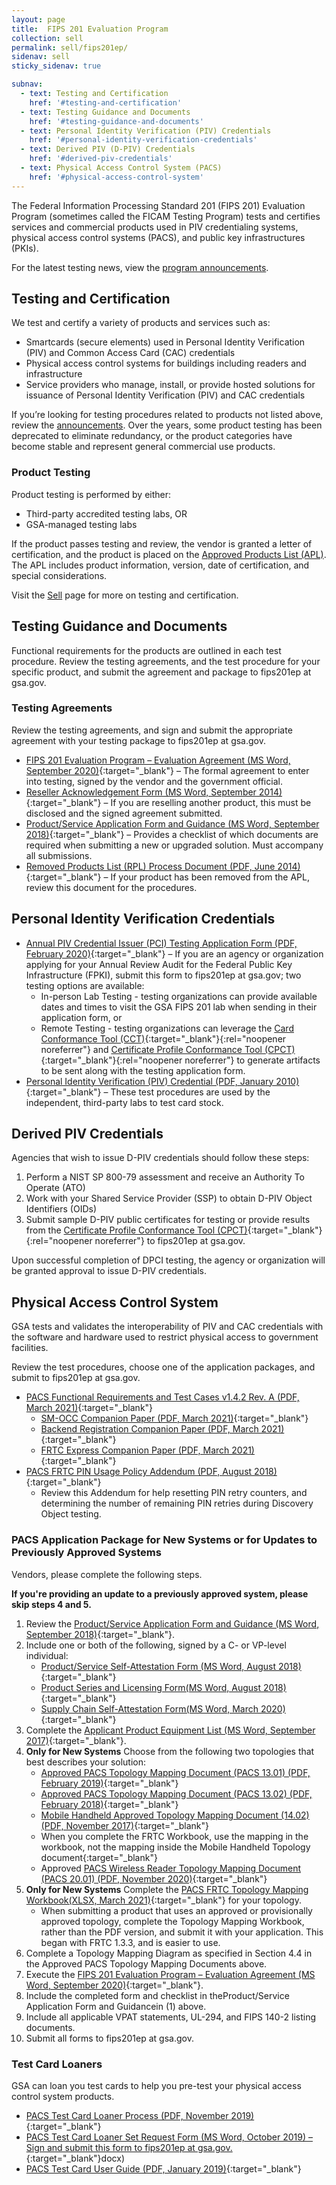 ```yaml
---
layout: page
title:  FIPS 201 Evaluation Program
collection: sell
permalink: sell/fips201ep/
sidenav: sell
sticky_sidenav: true

subnav:
  - text: Testing and Certification
    href: '#testing-and-certification'
  - text: Testing Guidance and Documents
    href: '#testing-guidance-and-documents'
  - text: Personal Identity Verification (PIV) Credentials
    href: '#personal-identity-verification-credentials'
  - text: Derived PIV (D-PIV) Credentials
    href: '#derived-piv-credentials'
  - text: Physical Access Control System (PACS)
    href: '#physical-access-control-system'
---
```


The Federal Information Processing Standard 201 (FIPS 201) Evaluation Program (sometimes called the FICAM Testing Program) tests and certifies services and commercial products used in PIV credentialing systems, physical access control systems (PACS), and public key infrastructures (PKIs).

For the latest testing news, view the [program announcements](../fipsannouncements/).

## Testing and Certification

We test and certify a variety of products and services such as:

- Smartcards (secure elements) used in Personal Identity Verification (PIV) and Common Access Card (CAC) credentials
- Physical access control systems for buildings including readers and infrastructure
- Service providers who manage, install, or provide hosted solutions for issuance of Personal Identity Verification (PIV) and CAC credentials

If you’re looking for testing procedures related to products not listed above, review the [announcements](../fipsannouncements/). Over the years, some product testing has been deprecated to eliminate redundancy, or the product categories have become stable and represent general commercial use products.

### Product Testing

Product testing is performed by either:

- Third-party accredited testing labs, OR
- GSA-managed testing labs

If the product passes testing and review, the vendor is granted a letter of certification, and the product is placed on the [Approved Products List (APL)](../../buy#products/). The APL includes product information, version, date of certification, and special considerations.

Visit the [Sell](../) page for more on testing and certification.

## Testing Guidance and Documents

Functional requirements for the products are outlined in each test procedure. Review the testing agreements, and the test procedure for your specific product, and submit the agreement and package to fips201ep at gsa.gov.

### Testing Agreements

Review the testing agreements, and sign and submit the appropriate agreement with your testing package to fips201ep at gsa.gov.

- [FIPS 201 Evaluation Program – Evaluation Agreement (MS Word, September 2020)](../../docs/fips201ep-agreement.docx){:target="_blank"} – The formal agreement to enter into testing, signed by the vendor and the government official.
- [Reseller Acknowledgement Form (MS Word, September 2014)](../../docs/fips201ep-resellerform.docx){:target="_blank"} – If you are reselling another product, this must be disclosed and the signed agreement submitted.
- [Product/Service Application Form and Guidance (MS Word, September 2018)](../../docs/fips201ep-applicationform.docx){:target="_blank"} – Provides a checklist of which documents are required when submitting a new or upgraded solution. Must accompany all submissions.
- [Removed Products List (RPL) Process Document (PDF, June 2014)](../../docs/fips201ep-rplprocess.pdf){:target="_blank"} – If your product has been removed from the APL, review this document for the procedures.

## Personal Identity Verification Credentials

- [Annual PIV Credential Issuer (PCI) Testing Application Form (PDF, February 2020)](../../docs/fips201ep-pcitestform.pdf){:target="_blank"} – If you are an agency or organization applying for your Annual Review Audit for the Federal Public Key Infrastructure (FPKI), submit this form to fips201ep at gsa.gov; two testing options are available:
  - In-person Lab Testing - testing organizations can provide available dates and times to visit the GSA FIPS 201 lab when sending in their application form, or
  - Remote Testing - testing organizations can leverage the [Card Conformance Tool (CCT)](https://playbooks.idmanagement.gov/fpki/tools/cct/){:target="_blank"}{:rel="noopener noreferrer"} and [Certificate Profile Conformance Tool (CPCT)](https://playbooks.idmanagement.gov/fpki/tools/cpct/){:target="_blank"}{:rel="noopener noreferrer"} to generate artifacts to be sent along with the testing application form.
- [Personal Identity Verification (PIV) Credential (PDF, January 2010)](../../docs/fips201ep-pivtestprocedures.pdf){:target="_blank"} – These test procedures are used by the independent, third-party labs to test card stock.

## Derived PIV Credentials

Agencies that wish to issue D-PIV credentials should follow these steps:
1. Perform a NIST SP 800-79 assessment and receive an Authority To Operate (ATO)
2. Work with your Shared Service Provider (SSP) to obtain D-PIV Object Identifiers (OIDs)
3. Submit sample D-PIV public certificates for testing or provide results from the [Certificate Profile Conformance Tool (CPCT)](https://playbooks.idmanagement.gov/fpki/tools/cpct/){:target="_blank"}{:rel="noopener noreferrer"} to fips201ep at gsa.gov.

Upon successful completion of DPCI testing, the agency or organization will be granted approval to issue D-PIV credentials.

## Physical Access Control System

GSA tests and validates the interoperability of PIV and CAC credentials with the software and hardware used to restrict physical access to government facilities. 

Review the test procedures, choose one of the application packages, and submit to fips201ep at gsa.gov.

- [PACS Functional Requirements and Test Cases v1.4.2 Rev. A (PDF, March 2021)](../../docs/fips201ep-pacsfrtc.pdf){:target="_blank"}
    - [SM-OCC Companion Paper (PDF, March 2021)](../../docs/fips201ep-smocc.pdf){:target="_blank"}
    - [Backend Registration Companion Paper (PDF, March 2021)](../../docs/fips201ep-brcp.pdf){:target="_blank"}
    - [FRTC Express Companion Paper (PDF, March 2021)](../../docs/fips201ep-frtcexpress.pdf){:target="_blank"}
- [PACS FRTC PIN Usage Policy Addendum (PDF, August 2018)](../../docs/fips201ep-pacsfrtcpin.pdf){:target="_blank"}
    - Review this Addendum for help resetting PIN retry counters, and determining the number of remaining PIN retries during Discovery Object testing.

### PACS Application Package for New Systems or for Updates to Previously Approved Systems

Vendors, please complete the following steps. 

**If you're providing an update to a previously approved system, please skip steps 4 and 5.**

1. Review the [Product/Service Application Form and Guidance (MS Word, September 2018)](../../docs/fips201ep-applicationform.docx){:target="_blank"}.
2. Include one or both of the following, signed by a C- or VP-level individual:
    - [Product/Service Self-Attestation Form (MS Word, August 2018)](../../docs/pacsapp-attestationform.docx){:target="_blank"}
    - [Product Series and Licensing Form(MS Word, August 2018)](../../docs/pacsapp-licensingform.docx){:target="_blank"}
    - [Supply Chain Self-Attestation Form(MS Word, March 2020)](../../docs/pacsapp-supplyattestationform.docx){:target="_blank"}
3. Complete the [Applicant Product Equipment List (MS Word, September 2017)](../../docs/pacsapp-equipmentlist.docx){:target="_blank"}.
4. **Only for New Systems** Choose from the following two topologies that best describes your solution:
    - [Approved PACS Topology Mapping Document (PACS 13.01) (PDF, February 2019)](../../docs/pacsapp-pacs1301.pdf){:target="_blank"}
    - [Approved PACS Topology Mapping Document (PACS 13.02) (PDF, February 2018)](../../docs/pacsapp-pacs1302.pdf){:target="_blank"}
    - [Mobile Handheld Approved Topology Mapping Document (14.02) (PDF, November 2017)](../../docs/pacsapp-mobile1402.pdf){:target="_blank"}
    - When you complete the FRTC Workbook, use the mapping in the workbook, not the mapping inside the Mobile Handheld Topology document{:target="_blank"}
    - Approved [PACS Wireless Reader Topology Mapping Document (PACS 20.01) (PDF, November 2020)](../../docs/pacsapp-wireless2001.pdf){:target="_blank"}
5. **Only for New Systems** Complete the [PACS FRTC Topology Mapping Workbook(XLSX, March 2021)](../../docs/pacsapp-frtcworkbook.xlsx){:target="_blank"} for your topology.
    - When submitting a product that uses an approved or provisionally approved topology, complete the Topology Mapping Workbook, rather than the PDF version, and submit it with your application. This began with FRTC 1.3.3, and is easier to use.
6. Complete a Topology Mapping Diagram as specified in Section 4.4 in the Approved PACS Topology Mapping Documents above.
7. Execute the [FIPS 201 Evaluation Program – Evaluation Agreement (MS Word, September 2020)](../../docs/fips201ep-agreement.docx){:target="_blank"}.
8. Include the completed form and checklist in theProduct/Service Application Form and Guidancein (1) above.
9. Include all applicable VPAT statements, UL-294, and FIPS 140-2 listing documents.
10. Submit all forms to fips201ep at gsa.gov.

### Test Card Loaners

GSA can loan you test cards to help you pre-test your physical access control system products.

- [PACS Test Card Loaner Process (PDF, November 2019)](../../docs/pacstest-process.pdf){:target="_blank"}
- [PACS Test Card Loaner Set Request Form (MS Word, October 2019) – Sign and submit this form to fips201ep at gsa.gov.](../../docs/pacstest-loanerrequestform){:target="_blank"}docx)
- [PACS Test Card User Guide (PDF, January 2019)](../../docs/pacstest-testuserguide.pdf){:target="_blank"}
